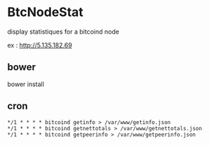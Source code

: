 BtcNodeStat
===========

display statistiques for a bitcoind node

ex : http://5.135.182.69


bower
-----
bower install


cron
----
```
*/1 * * * * bitcoind getinfo > /var/www/getinfo.json
*/1 * * * * bitcoind getnettotals > /var/www/getnettotals.json
*/1 * * * * bitcoind getpeerinfo > /var/www/getpeerinfo.json
```
